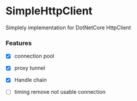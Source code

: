 # SimpleHttpClient
Simplely implementation for DotNetCore HttpClient
### Features
- [x] connection pool
- [x] proxy tunnel
- [x] Handle chain
- [ ] timing remove not usable connection


